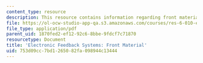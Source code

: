 ```yaml
---
content_type: resource
description: This resource contains information regarding front material.
file: https://ol-ocw-studio-app-qa.s3.amazonaws.com/courses/res-6-010-electronic-feedback-systems-spring-2013/753d09cc7bd1265082fa098944c13444_MITRES_6-010S13_frnt_mater.pdf
file_type: application/pdf
parent_uid: 1870fed2-ef12-92c6-8bbe-9fdcf7c71870
resourcetype: Document
title: 'Electronic Feedback Systems: Front Material'
uid: 753d09cc-7bd1-2650-82fa-098944c13444
---
```

